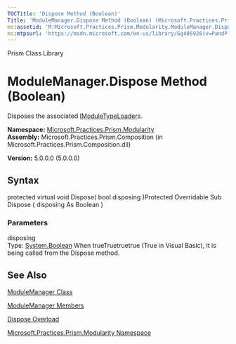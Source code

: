 ```yaml
---
TOCTitle: 'Dispose Method (Boolean)'
Title: 'ModuleManager.Dispose Method (Boolean) (Microsoft.Practices.Prism.Modularity)'
ms:assetid: 'M:Microsoft.Practices.Prism.Modularity.ModuleManager.Dispose(System.Boolean)'
ms:mtpsurl: 'https://msdn.microsoft.com/en-us/library/Gg405926(v=PandP.50)'
---
```


Prism Class Library

ModuleManager.Dispose Method (Boolean)
==========================================

Disposes the associated [IModuleTypeLoader](https://msdn.microsoft.com/t:microsoft.practices.prism.modularity.imoduletypeloader)s.

**Namespace:** [Microsoft.Practices.Prism.Modularity](https://msdn.microsoft.com/n:microsoft.practices.prism.modularity)
**Assembly:** Microsoft.Practices.Prism.Composition (in Microsoft.Practices.Prism.Composition.dll)

**Version:** 5.0.0.0 (5.0.0.0)

## Syntax


<span id="syntaxToggle"></span>protected virtual void Dispose( bool disposing )Protected Overridable Sub Dispose ( disposing As Boolean )

### Parameters

disposing  
Type: [System.Boolean](http://msdn2.microsoft.com/en-us/library/a28wyd50)
When trueTruetruetrue (True in Visual Basic), it is being called from the Dispose method.

See Also
--------


[ModuleManager Class](https://msdn.microsoft.com/t:microsoft.practices.prism.modularity.modulemanager)

[ModuleManager Members](https://msdn.microsoft.com/allmembers.t:microsoft.practices.prism.modularity.modulemanager)

[Dispose Overload](https://msdn.microsoft.com/overload:microsoft.practices.prism.modularity.modulemanager.dispose)

[Microsoft.Practices.Prism.Modularity Namespace](https://msdn.microsoft.com/n:microsoft.practices.prism.modularity)

